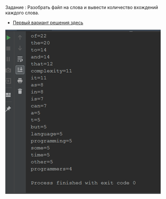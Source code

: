 Задание : Разобрать файл на слова и вывести количество вхождений каждого слова.
 -  <a href="https://github.com/apache-red/MyTask_1">Первый вариант решения здесь</a>

![Image alt](https://github.com/apache-red/MYTask_2/raw/master/ShowTask.png)
